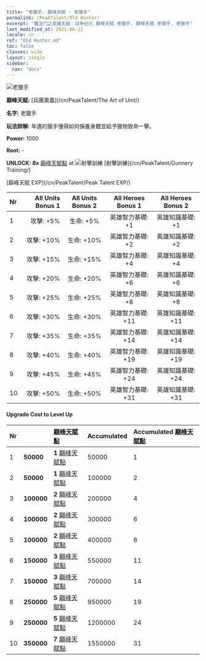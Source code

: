 ```yaml
---
title: "老獵手. 巔峰天賦 - 老獵手"
permalink: /PeakTalent/Old Hunter/
excerpt: "魔法门之英雄无敌：战争纪元 巔峰天賦 老獵手. 巔峰天賦 老獵手. 老獵手"
last_modified_at: 2021-06-22
locale: cn
ref: "Old Hunter.md"
toc: false
classes: wide
layout: single
sidebar:
  nav: "docs"
---
```


  ![老獵手](/images/pt/talent_2010.png)

  **巔峰天賦:** [兵團奧義](/cn/PeakTalent/The Art of Unit/)

  **名字:** 老獵手

  **玩法詳解:** 年邁的獵手懂得如何保養身體並給予獵物致命一擊。

  **Power:** 1000

  **Root:** -

  **UNLOCK: 8x** [巔峰天賦點](/cn/Items/con_934/) at ![射擊訓練](/images/pt/talent_2008.png) [射擊訓練](/cn/PeakTalent/Gunnery Training/)

  [巔峰天賦 EXP](/cn/PeakTalent/Peak Talent EXP/)

  | Nr | All Units Bonus 1 | All Units Bonus 2 | All Heroes Bonus 1 | All Heroes Bonus 2 |
  |:---|--------------:|:-------------:|:-------------:|:-------------:|
  | 1 | 攻擊: +5% | 生命: +5% | 英雄智力基礎: +1 | 英雄知識基礎: +1 |
  | 2 | 攻擊: +10% | 生命: +10% | 英雄智力基礎: +2 | 英雄知識基礎: +2 |
  | 3 | 攻擊: +15% | 生命: +15% | 英雄智力基礎: +4 | 英雄知識基礎: +4 |
  | 4 | 攻擊: +20% | 生命: +20% | 英雄智力基礎: +6 | 英雄知識基礎: +6 |
  | 5 | 攻擊: +25% | 生命: +25% | 英雄智力基礎: +8 | 英雄知識基礎: +8 |
  | 6 | 攻擊: +30% | 生命: +30% | 英雄智力基礎: +11 | 英雄知識基礎: +11 |
  | 7 | 攻擊: +35% | 生命: +35% | 英雄智力基礎: +14 | 英雄知識基礎: +14 |
  | 8 | 攻擊: +40% | 生命: +40% | 英雄智力基礎: +19 | 英雄知識基礎: +19 |
  | 9 | 攻擊: +45% | 生命: +45% | 英雄智力基礎: +24 | 英雄知識基礎: +24 |
  | 10 | 攻擊: +50% | 生命: +50% | 英雄智力基礎: +31 | 英雄知識基礎: +31 |


#### Upgrade Cost to Level Up

  | Nr | <i class="fas fa-coins"/> | [巔峰天賦點](/cn/Items/con_934/) | Accumulated <i class="fas fa-coins"/> | Accumulated [巔峰天賦點](/cn/Items/con_934/) |
  |:---|:--------------|:-------------|:-------------|:-------------|
  | 1 | **50000** | **1** [巔峰天賦點](/cn/Items/con_934/) | 50000 | 1 |
  | 2 | **50000** | **1** [巔峰天賦點](/cn/Items/con_934/) | 100000 | 2 |
  | 3 | **100000** | **2** [巔峰天賦點](/cn/Items/con_934/) | 200000 | 4 |
  | 4 | **100000** | **2** [巔峰天賦點](/cn/Items/con_934/) | 300000 | 6 |
  | 5 | **100000** | **2** [巔峰天賦點](/cn/Items/con_934/) | 400000 | 8 |
  | 6 | **150000** | **3** [巔峰天賦點](/cn/Items/con_934/) | 550000 | 11 |
  | 7 | **150000** | **3** [巔峰天賦點](/cn/Items/con_934/) | 700000 | 14 |
  | 8 | **250000** | **5** [巔峰天賦點](/cn/Items/con_934/) | 950000 | 19 |
  | 9 | **250000** | **5** [巔峰天賦點](/cn/Items/con_934/) | 1200000 | 24 |
  | 10 | **350000** | **7** [巔峰天賦點](/cn/Items/con_934/) | 1550000 | 31 |

